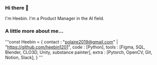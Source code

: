 ### Hi there 👋
I'm Heebin. I'm a Product Manager in the AI field.

### A little more about me...
'''const Heebin = {
  contact : "polaire2019@gmail.com" | "https://github.com/heebin1201",
  code : [Python],
  tools : [Figma, SQL, Blender, CLO3D, Unity, substance painter],
  extra : [Pytorch, OpenCV, Git, Notion, Slack],
}
'''

<!--
**heebin1201/heebin1201** is a ✨ _special_ ✨ repository because its `README.md` (this file) appears on your GitHub profile.

Here are some ideas to get you started:

- 🔭 I’m currently working on ...
- 🌱 I’m currently learning ...
- 👯 I’m looking to collaborate on ...
- 🤔 I’m looking for help with ...
- 💬 Ask me about ...
- 📫 How to reach me: polaire2019@gmail.com
- 😄 Pronouns: ...
- ⚡ Fun fact: ...
-->

